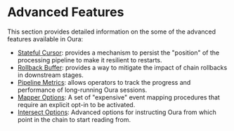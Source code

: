 # Advanced Features

This section provides detailed information on the some of the advanced features available in Oura:

- [Stateful Cursor](./stateful_cursor.md): provides a mechanism to persist the "position" of the processing pipeline to make it resilient to restarts.
- [Rollback Buffer](./rollback_buffer.md): provides a way to mitigate the impact of chain rollbacks in downstream stages.
- [Pipeline Metrics](./pipeline_metrics.md): allows operators to track the progress and performance of long-running Oura sessions.
- [Mapper Options](./mapper_options.md): A set of "expensive" event mapping procedures that require an explicit opt-in to be activated.
- [Intersect Options](./intersect_options.md): Advanced options for instructing Oura from which point in the chain to start reading from.
